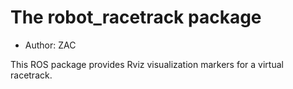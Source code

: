 # The robot_racetrack package

- Author: ZAC

This ROS package provides Rviz visualization markers for a virtual racetrack.
